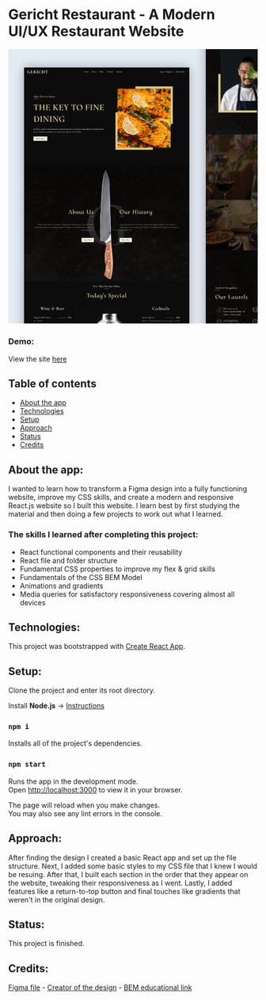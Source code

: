 # Gericht Restaurant - A Modern UI/UX Restaurant Website
![site image](https://github.com/briansegs/portfolio-03/blob/main/assets/projects/project4.png)

### Demo:
View the site [here](https://briansegs.github.io/gericht-restaurant/)

## Table of contents
- [About the app](#about-the-app)
- [Technologies](#technologies)
- [Setup](setup)
- [Approach](approach)
- [Status](status)
- [Credits](credits)

## About the app:
I wanted to learn how to transform a Figma design into a fully functioning website, improve my CSS skills, and create a modern and responsive React.js website so I built this website. I learn best by first studying the material and then doing a few projects to work out what I learned. 

### The skills I learned after completing this project:
- React functional components and their reusability
- React file and folder structure
- Fundamental CSS properties to improve my flex & grid skills
- Fundamentals of the CSS BEM Model
- Animations and gradients
- Media queries for satisfactory responsiveness covering almost all devices

## Technologies:
This project was bootstrapped with [Create React App](https://github.com/facebook/create-react-app).

## Setup:
Clone the project and enter its root directory.

Install **Node.js** -> [Instructions](https://nodejs.org/en/learn/getting-started/how-to-install-nodejs)

### `npm i`
Installs all of the project's dependencies.

### `npm start`
Runs the app in the development mode.\
Open [http://localhost:3000](http://localhost:3000) to view it in your browser.

The page will reload when you make changes.\
You may also see any lint errors in the console.

## Approach:
After finding the design I created a basic React app and set up the file structure. Next, I added some basic styles to my CSS file that I knew I would be resuing. After that, I built each section in the order that they appear on the website, tweaking their responsiveness as I went. Lastly, I added features like a return-to-top button and final touches like gradients that weren't in the original design. 

## Status:
This project is finished.

## Credits:
[Figma file](https://www.figma.com/design/yvClSI9AZBRX8UaaGEByF3/Modern-UI%2FUX%3A-Gericht?node-id=53-2&node-type=canvas&t=4JLmXwdIeUoF0Fq6-0) - 
[Creator of the design](https://ui8.net/iqonicdesign/products/gericht-restaurant-website-ui-in-figma) - 
[BEM educational link](https://sparkbox.com/foundry/bem_by_example)

